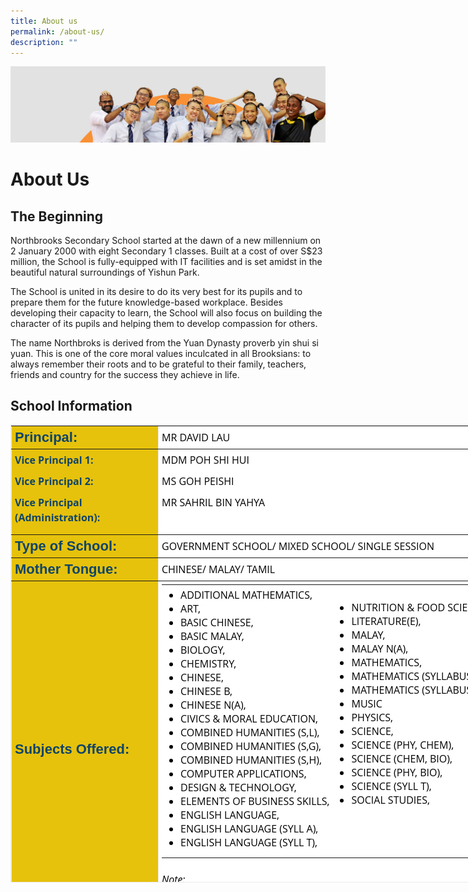 ```yaml
---
title: About us
permalink: /about-us/
description: ""
---
```

![](/images/about_us.jpg)

About Us
========

The Beginning
-------------

Northbrooks Secondary School started at the dawn of a new millennium on 2 January 2000 with eight Secondary 1 classes. Built at a cost of over S$23 million, the School is fully-equipped with IT facilities and is set amidst in the beautiful natural surroundings of Yishun Park.

The School is united in its desire to do its very best for its pupils and to prepare them for the future knowledge-based workplace. Besides developing their capacity to learn, the School will also focus on building the character of its pupils and helping them to develop compassion for others.

The name Northbroks is derived from the Yuan Dynasty proverb yin shui si yuan. This is one of the core moral values inculcated in all Brooksians: to always remember their roots and to be grateful to their family, teachers, friends and country for the success they achieve in life.

School Information
------------------

<table border="2" cellspacing="5" cellpadding="5" bgcolor="" class="ive_eobj_center iveo_table ives_tab_1" style="font-size: 16px; font-style: normal; font-variant-caps: normal; font-weight: 400; letter-spacing: normal; orphans: auto; text-transform: none; white-space: normal; widows: auto; word-spacing: 0px; -webkit-text-size-adjust: auto; -webkit-text-stroke-width: 0px; text-decoration: none; margin: auto; outline: 0px; padding: 0px; clear: both; border: 1px solid rgb(234, 234, 234); border-collapse: collapse; caret-color: rgb(0, 0, 0); color: rgb(0, 0, 0); font-family: &quot;Open Sans&quot;, sans-serif; text-align: left; width: 870px; height: 732px;"><tbody style="margin: 0px; outline: 0px; padding: 0px;"><tr style="margin: 0px; outline: 0px; padding: 0px;"><th style="margin: 0px; outline: 0px; padding: 5px; text-align: left; background-color: rgb(230, 194, 12); color: rgb(20, 29, 28); font-family: Poppins, sans-serif; font-size: 22px; font-weight: 500;"><strong style="margin: 0px; outline: 0px; padding: 0px;"><span style="margin: 0px; outline: 0px; padding: 0px; color: rgb(15, 68, 104);">Principal:</span></strong></th><td style="margin: 0px; outline: 0px; padding: 5px; text-align: left; background-color: rgb(255, 255, 255); color: rgb(0, 0, 0); width: 621px;">MR DAVID LAU</td></tr><tr valign="top" style="margin: 0px; outline: 0px; padding: 0px;"><th style="margin: 0px; outline: 0px; padding: 5px; text-align: left; background-color: rgb(230, 194, 12); color: rgb(20, 29, 28); font-family: Poppins, sans-serif; font-size: 22px; font-weight: 500;"><p style="margin: 0px 0px 10px; outline: 0px; padding: 0px; line-height: 24px; color: rgb(0, 0, 0); font-family: &quot;Open Sans&quot;, sans-serif; font-size: 16px; font-weight: 400;"><span style="margin: 0px; outline: 0px; padding: 0px; color: rgb(15, 68, 104);"><strong style="margin: 0px; outline: 0px; padding: 0px;">Vice Principal 1:</strong></span></p><p style="margin: 0px 0px 10px; outline: 0px; padding: 0px; line-height: 24px; color: rgb(0, 0, 0); font-family: &quot;Open Sans&quot;, sans-serif; font-size: 16px; font-weight: 400;"><span style="margin: 0px; outline: 0px; padding: 0px; color: rgb(15, 68, 104);"><strong style="margin: 0px; outline: 0px; padding: 0px;">Vice Principal 2:</strong></span></p><p style="margin: 0px 0px 10px; outline: 0px; padding: 0px; line-height: 24px; color: rgb(0, 0, 0); font-family: &quot;Open Sans&quot;, sans-serif; font-size: 16px; font-weight: 400;"><font color="#0f4468" style="margin: 0px; outline: 0px; padding: 0px;"><b style="margin: 0px; outline: 0px; padding: 0px;">Vice Principal (Administration):</b></font></p></th><td style="margin: 0px; outline: 0px; padding: 5px; text-align: left; background-color: rgb(255, 255, 255); color: rgb(0, 0, 0);"><p style="margin: 0px 0px 10px; outline: 0px; padding: 0px; line-height: 24px; color: rgb(0, 0, 0); font-family: &quot;Open Sans&quot;, sans-serif; font-size: 16px; font-weight: 400;">MDM POH SHI HUI</p><p style="margin: 0px 0px 10px; outline: 0px; padding: 0px; line-height: 24px; color: rgb(0, 0, 0); font-family: &quot;Open Sans&quot;, sans-serif; font-size: 16px; font-weight: 400;">MS GOH PEISHI</p><p style="margin: 0px 0px 10px; outline: 0px; padding: 0px; line-height: 24px; color: rgb(0, 0, 0); font-family: &quot;Open Sans&quot;, sans-serif; font-size: 16px; font-weight: 400;">MR SAHRIL BIN YAHYA</p></td></tr><tr style="margin: 0px; outline: 0px; padding: 0px;"><th style="margin: 0px; outline: 0px; padding: 5px; text-align: left; background-color: rgb(230, 194, 12); color: rgb(20, 29, 28); font-family: Poppins, sans-serif; font-size: 22px; font-weight: 500;"><strong style="margin: 0px; outline: 0px; padding: 0px;"><span style="margin: 0px; outline: 0px; padding: 0px; color: rgb(15, 68, 104);">Type of School:</span></strong></th><td style="margin: 0px; outline: 0px; padding: 5px; text-align: left; background-color: rgb(255, 255, 255); color: rgb(0, 0, 0);">GOVERNMENT SCHOOL/ MIXED SCHOOL/ SINGLE SESSION</td></tr><tr style="margin: 0px; outline: 0px; padding: 0px;"><th style="margin: 0px; outline: 0px; padding: 5px; text-align: left; background-color: rgb(230, 194, 12); color: rgb(20, 29, 28); font-family: Poppins, sans-serif; font-size: 22px; font-weight: 500;"><span style="margin: 0px; outline: 0px; padding: 0px; color: rgb(15, 68, 104);"><strong style="margin: 0px; outline: 0px; padding: 0px;">Mother Tongue:</strong></span></th><td style="margin: 0px; outline: 0px; padding: 5px; text-align: left; background-color: rgb(255, 255, 255); color: rgb(0, 0, 0);">CHINESE/ MALAY/ TAMIL</td></tr><tr style="margin: 0px; outline: 0px; padding: 0px;"><th style="margin: 0px; outline: 0px; padding: 5px; text-align: left; background-color: rgb(230, 194, 12); color: rgb(20, 29, 28); font-family: Poppins, sans-serif; font-size: 22px; font-weight: 500;"><strong style="margin: 0px; outline: 0px; padding: 0px;"><span style="margin: 0px; outline: 0px; padding: 0px; color: rgb(15, 68, 104);">Subjects Offered:</span><br style="margin: 0px; outline: 0px; padding: 0px;"></strong>&nbsp;&nbsp;<br style="margin: 0px; outline: 0px; padding: 0px;">&nbsp;</th><td style="margin: 0px; outline: 0px; padding: 5px; text-align: left; background-color: rgb(255, 255, 255); color: rgb(0, 0, 0);"><table border="0" cellspacing="1" cellpadding="5" style="margin: 0px; outline: 0px; padding: 0px; border-collapse: collapse; width: 621px;"><tbody style="margin: 0px; outline: 0px; padding: 0px;"><tr style="margin: 0px; outline: 0px; padding: 0px;"><td style="margin: 0px; outline: 0px; padding: 5px; text-align: left; background-color: rgb(255, 255, 255); color: rgb(0, 0, 0);"><ul style="margin: 0px 0px 0.5em 25px; outline: 0px; padding: 0px;"><li style="margin: 0px; outline: 0px; padding: 0px; text-align: left;">ADDITIONAL MATHEMATICS,</li><li style="margin: 0px; outline: 0px; padding: 0px; text-align: left;">ART,</li><li style="margin: 0px; outline: 0px; padding: 0px; text-align: left;">BASIC CHINESE,</li><li style="margin: 0px; outline: 0px; padding: 0px; text-align: left;">BASIC MALAY,</li><li style="margin: 0px; outline: 0px; padding: 0px; text-align: left;">BIOLOGY,</li><li style="margin: 0px; outline: 0px; padding: 0px; text-align: left;">CHEMISTRY,</li><li style="margin: 0px; outline: 0px; padding: 0px; text-align: left;">CHINESE,</li><li style="margin: 0px; outline: 0px; padding: 0px; text-align: left;">CHINESE B,</li><li style="margin: 0px; outline: 0px; padding: 0px; text-align: left;">CHINESE N(A),</li><li style="margin: 0px; outline: 0px; padding: 0px; text-align: left;">CIVICS &amp; MORAL EDUCATION,</li><li style="margin: 0px; outline: 0px; padding: 0px; text-align: left;">COMBINED HUMANITIES (S,L),</li><li style="margin: 0px; outline: 0px; padding: 0px; text-align: left;">COMBINED HUMANITIES&nbsp;(S,G),</li><li style="margin: 0px; outline: 0px; padding: 0px; text-align: left;">COMBINED HUMANITIES&nbsp;(S,H),</li><li style="margin: 0px; outline: 0px; padding: 0px; text-align: left;">COMPUTER APPLICATIONS,<br style="margin: 0px; outline: 0px; padding: 0px;"></li><li style="margin: 0px; outline: 0px; padding: 0px; text-align: left;">DESIGN &amp; TECHNOLOGY,</li><li style="margin: 0px; outline: 0px; padding: 0px; text-align: left;">ELEMENTS OF&nbsp;BUSINESS SKILLS,</li><li style="margin: 0px; outline: 0px; padding: 0px; text-align: left;">ENGLISH LANGUAGE,</li><li style="margin: 0px; outline: 0px; padding: 0px; text-align: left;">ENGLISH LANGUAGE (SYLL A),</li><li style="margin: 0px; outline: 0px; padding: 0px; text-align: left;">ENGLISH LANGUAGE (SYLL T),</li></ul></td><td style="margin: 0px; outline: 0px; padding: 5px; text-align: left; background-color: rgb(255, 255, 255); color: rgb(0, 0, 0);"><ul style="margin: 0px 0px 0.5em 25px; outline: 0px; padding: 0px;"><li style="margin: 0px; outline: 0px; padding: 0px; text-align: left;">NUTRITION &amp; FOOD SCIENCE,</li><li style="margin: 0px; outline: 0px; padding: 0px; text-align: left;">LITERATURE(E),</li><li style="margin: 0px; outline: 0px; padding: 0px; text-align: left;">MALAY,</li><li style="margin: 0px; outline: 0px; padding: 0px; text-align: left;">MALAY N(A),</li><li style="margin: 0px; outline: 0px; padding: 0px; text-align: left;">MATHEMATICS,</li><li style="margin: 0px; outline: 0px; padding: 0px; text-align: left;">MATHEMATICS (SYLLABUS A),</li><li style="margin: 0px; outline: 0px; padding: 0px; text-align: left;">MATHEMATICS (SYLLABUS T),</li><li style="margin: 0px; outline: 0px; padding: 0px; text-align: left;">MUSIC</li><li style="margin: 0px; outline: 0px; padding: 0px; text-align: left;">PHYSICS,</li><li style="margin: 0px; outline: 0px; padding: 0px; text-align: left;">SCIENCE,</li><li style="margin: 0px; outline: 0px; padding: 0px; text-align: left;">SCIENCE (PHY, CHEM),</li><li style="margin: 0px; outline: 0px; padding: 0px; text-align: left;">SCIENCE (CHEM, BIO),</li><li style="margin: 0px; outline: 0px; padding: 0px; text-align: left;">SCIENCE (PHY, BIO),</li><li style="margin: 0px; outline: 0px; padding: 0px; text-align: left;">SCIENCE (SYLL T),</li><li style="margin: 0px; outline: 0px; padding: 0px; text-align: left;">SOCIAL STUDIES,</li></ul><div style="margin: 0px; outline: 0px; padding: 0px; line-height: 24px; color: rgb(0, 0, 0); font-family: &quot;Open Sans&quot;, sans-serif; font-size: 16px; font-weight: 400;"><br style="margin: 0px; outline: 0px; padding: 0px;"></div><div style="margin: 0px; outline: 0px; padding: 0px; line-height: 24px; color: rgb(0, 0, 0); font-family: &quot;Open Sans&quot;, sans-serif; font-size: 16px; font-weight: 400;"><br style="margin: 0px; outline: 0px; padding: 0px;"></div></td></tr></tbody></table><br style="margin: 0px; outline: 0px; padding: 0px;"><div style="margin: 0px; outline: 0px; padding: 0px; line-height: 24px; color: rgb(0, 0, 0); font-family: &quot;Open Sans&quot;, sans-serif; font-size: 16px; font-weight: 400; text-align: left;"><i style="margin: 0px; outline: 0px; padding: 0px; background-color: transparent;">Note:</i></div><ul style="margin: 0px 0px 0.5em 25px; outline: 0px; padding: 0px;"><li style="margin: 0px; outline: 0px; padding: 0px; text-align: left;"><i style="margin: 0px; outline: 0px; padding: 0px;">The subjects below are offered to the current student cohort. They may change for subsequent intakes.</i></li><li style="margin: 0px; outline: 0px; padding: 0px; text-align: left;"><i style="margin: 0px; outline: 0px; padding: 0px;">Students taking Tamil Language will have to attend lessons at the nearest Tamil Language Centre after school. See the list of designated centres.</i></li></ul></td></tr></tbody></table>